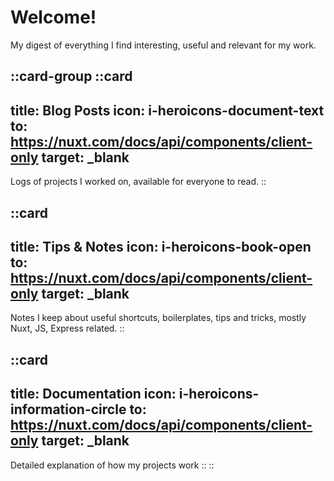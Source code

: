 # Welcome!

My digest of everything I find interesting, useful and relevant for my work.

::card-group
::card
---
title: Blog Posts
icon: i-heroicons-document-text
to: https://nuxt.com/docs/api/components/client-only
target: _blank
---
Logs of projects I worked on, available for everyone to read.
::


::card
---
title: Tips & Notes
icon: i-heroicons-book-open
to: https://nuxt.com/docs/api/components/client-only
target: _blank
---
Notes I keep about useful shortcuts, boilerplates, tips and tricks, mostly Nuxt, JS, Express related.
::


::card
---
title: Documentation
icon: i-heroicons-information-circle
to: https://nuxt.com/docs/api/components/client-only
target: _blank
---
Detailed explanation of how my projects work
::
::